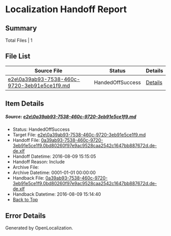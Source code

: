# <a name='report-top'></a> Localization Handoff Report

## Summary
 Total Files | 1

## File List
 Source File | Status | Details 
 ----------- | ------ | ------- 
 [e2e\0a39ab93-7538-460c-9720-3eb91e5ce1f9.md](https://github.com/OpenLocalizationTestOrg/oltest/blob/b40cc96927069a8994a02b1915ebee89bbb799a2/e2e/0a39ab93-7538-460c-9720-3eb91e5ce1f9.md) | HandedOffSuccess | [Details](#626aa1a27cdf6c16a971c48f20e8e71f376245801)

## Item Details
##### <a name='626aa1a27cdf6c16a971c48f20e8e71f376245801'></a> Source: [e2e\0a39ab93-7538-460c-9720-3eb91e5ce1f9.md](https://github.com/OpenLocalizationTestOrg/oltest/blob/b40cc96927069a8994a02b1915ebee89bbb799a2/e2e/0a39ab93-7538-460c-9720-3eb91e5ce1f9.md)
* Status: HandedOffSuccess
* Target File: [e2e\0a39ab93-7538-460c-9720-3eb91e5ce1f9.md](https://github.com/OpenLocalizationTestOrg/ol-test-dede/blob/e4a818305d6663d1466f1340b4ccd000146a1735/e2e/0a39ab93-7538-460c-9720-3eb91e5ce1f9.md)
* Handoff File: [0a39ab93-7538-460c-9720-3eb91e5ce1f9.0bd80260f97e9ac9528caa2542c1647bb887672d.de-de.xlf](https://github.com/OpenLocalizationTestOrg/olhandoff-e2e/blob/e07a0d14d719373ea84059efc3e1cc2370db173c/ol-handoff/OpenLocalizationTestOrg/ol-test-dede/ci/ht/0a39ab93-7538-460c-9720-3eb91e5ce1f9.0bd80260f97e9ac9528caa2542c1647bb887672d.de-de.xlf)
* Handoff Datetime: 2016-08-09 15:15:05
* Handoff Reason: Include
* Archive File: 
* Archive Datetime: 0001-01-01 00:00:00
* Handback File: [0a39ab93-7538-460c-9720-3eb91e5ce1f9.0bd80260f97e9ac9528caa2542c1647bb887672d.de-de.xlf](https://github.com/OpenLocalizationTestOrg/olhandback-e2e/blob/f1e6891078be833dea4f432e0d613c952063658f/ol-handback/OpenLocalizationTestOrg/ol-test-dede/ci/ht/0a39ab93-7538-460c-9720-3eb91e5ce1f9.0bd80260f97e9ac9528caa2542c1647bb887672d.de-de.xlf)
* Handback Datetime: 2016-08-09 15:14:40
* [Back to Top](#report-top)


## Error Details

Generated by OpenLocalization.
